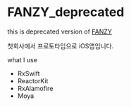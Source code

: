 # FANZY_deprecated

this is deprecated version of [FANZY](https://apps.apple.com/kr/app/fanzy/id1452985604#?platform=iphone)

첫회사에서 프로토타입으로 iOS앱입니다.

what I use

- RxSwift
- ReactorKit
- RxAlamofire
- Moya

